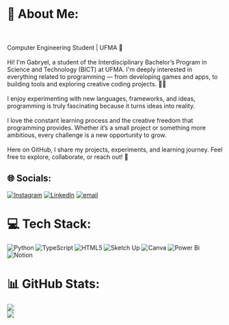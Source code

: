 # 🤖 About Me:
<br><br>Computer Engineering Student | UFMA 📘<br><br>Hi! I'm Gabryel, a student of the Interdisciplinary Bachelor’s Program in Science and Technology (BICT) at UFMA. I'm deeply interested in everything related to programming — from developing games and apps, to building tools and exploring creative coding projects. 🧑‍💻<br><br>I enjoy experimenting with new languages, frameworks, and ideas, programming is truly fascinating because it turns ideas into reality. <br><br>I love the constant learning process and the creative freedom that programming provides. Whether it’s a small project or something more ambitious, every challenge is a new opportunity to grow. <br><br>Here on GitHub, I share my projects, experiments, and learning journey. Feel free to explore, collaborate, or reach out! 🚀<br>


## 🌐 Socials:
[![Instagram](https://img.shields.io/badge/Instagram-%23E4405F.svg?logo=Instagram&logoColor=white)](https://instagram.com/_gabss_s) [![LinkedIn](https://img.shields.io/badge/LinkedIn-%230077B5.svg?logo=linkedin&logoColor=white)](https://linkedin.com/in/gabryel-guimaraes) [![email](https://img.shields.io/badge/Email-D14836?logo=gmail&logoColor=white)](mailto:gabryel.guimaraes) 

# 💻 Tech Stack:
![Python](https://img.shields.io/badge/python-3670A0?style=for-the-badge&logo=python&logoColor=ffdd54) ![TypeScript](https://img.shields.io/badge/typescript-%23007ACC.svg?style=for-the-badge&logo=typescript&logoColor=white) ![HTML5](https://img.shields.io/badge/html5-%23E34F26.svg?style=for-the-badge&logo=html5&logoColor=white) ![Sketch Up](https://img.shields.io/badge/SketchUp-005F9E?style=for-the-badge&logo=sketchup&logoColor=white) ![Canva](https://img.shields.io/badge/Canva-%2300C4CC.svg?style=for-the-badge&logo=Canva&logoColor=white) ![Power Bi](https://img.shields.io/badge/power_bi-F2C811?style=for-the-badge&logo=powerbi&logoColor=black) ![Notion](https://img.shields.io/badge/Notion-%23000000.svg?style=for-the-badge&logo=notion&logoColor=white)
# 📊 GitHub Stats:
![](https://github-readme-stats.vercel.app/api?username=AYIQIA&theme=dracula&hide_border=false&include_all_commits=false&count_private=false)<br/>
![](https://nirzak-streak-stats.vercel.app/?user=AYIQIA&theme=dracula&hide_border=false)<br/>

<!-- Proudly created with GPRM ( https://gprm.itsvg.in ) -->
